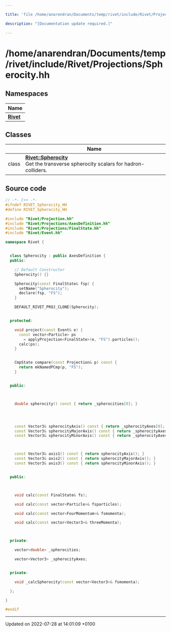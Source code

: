 ```yaml
---

title: 'file /home/anarendran/Documents/temp/rivet/include/Rivet/Projections/Spherocity.hh'

description: "[Documentation update required.]"

---
```


# /home/anarendran/Documents/temp/rivet/include/Rivet/Projections/Spherocity.hh



## Namespaces

| Name           |
| -------------- |
| **[Rivet](http://example.org/namespaces/namespacerivet/)**  |

## Classes

|                | Name           |
| -------------- | -------------- |
| class | **[Rivet::Spherocity](http://example.org/classes/classrivet_1_1spherocity/)** <br>Get the transverse spherocity scalars for hadron-colliders.  |




## Source code

```cpp
// -*- C++ -*-
#ifndef RIVET_Spherocity_HH
#define RIVET_Spherocity_HH

#include "Rivet/Projection.hh"
#include "Rivet/Projections/AxesDefinition.hh"
#include "Rivet/Projections/FinalState.hh"
#include "Rivet/Event.hh"

namespace Rivet {


  class Spherocity : public AxesDefinition {
  public:

    // Default Constructor
    Spherocity() {}

    Spherocity(const FinalState& fsp) {
      setName("Spherocity");
      declare(fsp, "FS");
    }

    DEFAULT_RIVET_PROJ_CLONE(Spherocity);


  protected:

    void project(const Event& e) {
      const vector<Particle> ps
        = applyProjection<FinalState>(e, "FS").particles();
      calc(ps);
    }


    CmpState compare(const Projection& p) const {
      return mkNamedPCmp(p, "FS");
    }


  public:



    double spherocity() const { return _spherocities[0]; }




    const Vector3& spherocityAxis() const { return _spherocityAxes[0]; }
    const Vector3& spherocityMajorAxis() const { return _spherocityAxes[1]; }
    const Vector3& spherocityMinorAxis() const { return _spherocityAxes[2]; }



    const Vector3& axis1() const { return spherocityAxis(); }
    const Vector3& axis2() const { return spherocityMajorAxis(); }
    const Vector3& axis3() const { return spherocityMinorAxis(); }


  public:



    void calc(const FinalState& fs);

    void calc(const vector<Particle>& fsparticles);

    void calc(const vector<FourMomentum>& fsmomenta);

    void calc(const vector<Vector3>& threeMomenta);



  private:

    vector<double> _spherocities;

    vector<Vector3> _spherocityAxes;


  private:

    void _calcSpherocity(const vector<Vector3>& fsmomenta);

  };

}

#endif
```


-------------------------------

Updated on 2022-07-28 at 14:01:09 +0100
